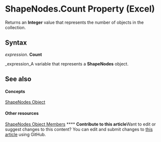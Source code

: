 
# ShapeNodes.Count Property (Excel)

Returns an  **Integer** value that represents the number of objects in the collection.


## Syntax

 _expression_. **Count**

 _expression_A variable that represents a  **ShapeNodes** object.


## See also


#### Concepts


 [ShapeNodes Object](663721f1-8bd0-dd21-2362-fea2da3988bf.md)
#### Other resources


 [ShapeNodes Object Members](3964c044-89e0-fb12-16c3-759a63248a24.md)
****   **Contribute to this article**Want to edit or suggest changes to this content? You can edit and submit changes to  [this article](https://github.com/jhershey00/VBA_Excel_Test/OpenXMLCon/articles/106fa785-5746-722b-b110-32f8667762cd.md) using GitHub.

